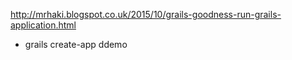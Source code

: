 
http://mrhaki.blogspot.co.uk/2015/10/grails-goodness-run-grails-application.html

* grails create-app ddemo
